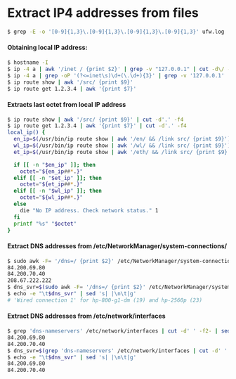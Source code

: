 # Extract IP4 addresses from files
```bash
$ grep -E -o '[0-9]{1,3}\.[0-9]{1,3}\.[0-9]{1,3}\.[0-9]{1,3}' ufw.log
```
#### Obtaining local IP address:
```bash
$ hostname -I
$ ip -4 a | awk '/inet / {print $2}' | grep -v "127.0.0.1" | cut -d\/ -f1
$ ip -4 a | grep -oP '(?<=inet\s)\d+(\.\d+){3}' | grep -v '127.0.0.1'
$ ip route show | awk '/src/ {print $9}'
$ ip route get 1.2.3.4 | awk '{print $7}'
```
#### Extracts last octet from local IP address
```bash
$ ip route show | awk '/src/ {print $9}' | cut -d'.' -f4
$ ip route get 1.2.3.4 | awk '{print $7}' | cut -d'.' -f4
local_ip() {
  en_ip=$(/usr/bin/ip route show | awk '/en/ && /link src/ {print $9}')
  wl_ip=$(/usr/bin/ip route show | awk '/wl/ && /link src/ {print $9}')
  et_ip=$(/usr/bin/ip route show | awk '/eth/ && /link src/ {print $9}')

  if [[ -n "$en_ip" ]]; then
    octet="${en_ip##*.}"
  elif [[ -n "$et_ip" ]]; then
    octet="${et_ip##*.}"
  elif [[ -n "$wl_ip" ]]; then
    octet="${wl_ip##*.}"
  else
    die "No IP address. Check network status." 1
  fi
  printf "%s" "$octet"
}
```

#### Extract DNS addresses from /etc/NetworkManager/system-connections/
```bash
$ sudo awk -F= '/dns=/ {print $2}' /etc/NetworkManager/system-connections/'Wired connection 1.nmconnection' | sed 's|;|\n|g'
84.200.69.80
84.200.70.40
208.67.222.222
$ dns_svr=$(sudo awk -F= '/dns=/ {print $2}' /etc/NetworkManager/system-connections/'Wired connection 1.nmconnection')
$ echo -e "\t$dns_svr" | sed 's| |\n\t|g'
# 'Wired connection 1' for hp-800-g1-dm (19) and hp-2560p (23)
```

#### Extract DNS addresses from /etc/network/interfaces
```bash
$ grep 'dns-nameservers' /etc/network/interfaces | cut -d' ' -f2- | sed 's| |\n|g'
84.200.69.80
84.200.70.40
$ dns_svr=$(grep 'dns-nameservers' /etc/network/interfaces | cut -d' ' -f2-)
$ echo -e "\t$dns_svr" | sed 's| |\n\t|g'
84.200.69.80
84.200.70.40
```
